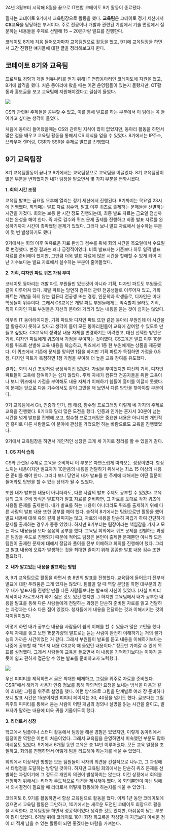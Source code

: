 24년 3월부터 시작해 8월을 끝으로 IT연합 코테이토 9기 활동이 종료됐다.

필자는 코테이토 9기에서 교육팀장으로 활동을 했다. **교육팀**은 코테이토 정기 세션에서 **CS교육**을 담당하는 부서이다. 주로 전공이나 개발과 관련된 기업에서 기술 면접에서 질문하는 내용들을 주제로 선별해 15 ~ 20분가량 발표를 진행한다.

코테이토 8기에 처음 들어오자마자 교육팀원으로 활동을 했고, 9기에 교육팀장을 하면서 그간 진행한 얘기들에 대한 글을 정리해보고자 한다.

## 코테이토 8기와 교육팀

프로젝트 경험과 개발 커뮤니티를 얻기 위해 IT 연합동아리인 코테이토에 지원을 했고, 8기에 합격을 했다. 처음 동아리에 왔을 때는 어떤 운영팀들이 있는지 몰랐지만, OT활동과 홍보글을 보고 교육팀에 지원해야겠다고 결심이 들었다.

<img src="https://img1.daumcdn.net/thumb/R1280x0/?scode=mtistory2&fname=https%3A%2F%2Fblog.kakaocdn.net%2Fdn%2FcpLrzT%2FbtsJvsMPcW6%2FZjvc7Safd2NJWk7skB8Nw0%2Fimg.png">

CS와 관련된 주제들을 공부할 수 있고, 이를 통해 발표를 하는 부분에서 이 팀에는 꼭 들어가고 싶다는 생각이 들었다.

처음에 동아리 들어왔을때는 CS와 관련된 지식이 많이 없었지만, 동아리 활동을 하면서 많은 점을 배우고 교육팀 활동을 통해서 CS 지식을 얻을 수 있었다. 8기에서는 IP주소, 브라우저 렌더랑, CSR과 SSR을 주제로 발표를 진행했다.

## 9기 교육팀장

8기 교육팀활동이 끝나고 9기에서는 교육팀장으로 교육팀을 이끌었다. 8기 교육팀장이 많은 부분을 변화했지만 내가 팀장을 맡으면서 몇 가지 부분을 변화시켰다.

**1\. 회의 시간 조정**

교육팀 발표는 금요일 오후에 열리는 정기 세션에서 진행된다. 8기까지는 목요일 23시에 진행했다. 회의때는 발표 자료 검수와, 발표 이후 퀴즈로 출제하는 문제들을 선별하는 시간을 가졌다. 회의는 보통 한 시간 정도 진행되는데, 최종 발표 자료는 금요일 점심까지는 완성을 해야 한다. 즉 자료 검수와 퀴즈 문제 출제를 진행하고 최종 발표 자료를 완성하기까지 시간이 촉박했던 문제가 있었다. 그러다 보니 발표 자료에서 실수하는 부분이 몇 번 발생하기도 했다

9기에서는 회의 이후 여유로운 자료 완성과 검수를 위해 회의 시간을 목요일에서 수요일로 변경했다. 변경 결과는 꽤나 긍정적이였다. 비록 발표자는 기존보다 하루 일찍 발표 자료를 준비해야 했지만, 그만큼 더욱 발표 자료에 많은 시간을 할애할 수 있게 되어 지난 기수보다는 발표 자료에서 실수하는 부분이 줄어들었다.

**2\. 기획, 디자인 파트 퀴즈 가점 부여**

코테이토 동아리는 개발 파트 부원들만 있는것이 아니라 기획, 디자인 파트도 부원들로 같이 이루어져 있다. 개발 파트는 당연히 컴퓨터 관련 전공생들로 이루어져 있고, 기획 파트는 개발을 하지 않는 컴퓨터 전공생 또는 경영, 인문학과 학생들로, 디자인은 미대 학생들이 위주이다. 그래서 CS교육은 개발 파트 부원들에게는 익숙할지 몰라도 기획, 특히 디자인 파트 부원들은 자신의 분야와 거리가 있는 내용을 듣는 것이 쉽지는 않았다.

아무리 IT 동아리이지만, 기획 파트와 디자인 파트 또한 같은 동아리 부원인데 이 시간을 잘 활용하지 못하고 있다고 생각이 들어 모든 동아리원들이 교육에 참여할 수 있도록 만들고 싶었다. CS교육의 성격상 내용 자체를 변경하기는 어려웠고, 대신 선택한 방안은 기획, 디자인 파트에게 퀴즈에서 가점을 부여하는 것이였다. CS교육은 발표 이후 10문제를 퀴즈로 선별해 교육 내용을 복습하고, 퀴즈에서 1등 한 부원에게는 상품을 제공했다. 이 퀴즈에서 기존에 문제를 맞히면 1점을 하지만 기획 파트가 득점하면 가점을 0.5점, 디자인 파트가 득점하면 1점 가점을 부여해 더 높은 교육 참여를 유도했다.

결과는 회의 시간 조정처럼 긍정적이진 않았다. 가점을 부여했지만 여전히 기획, 디자인 파트들이 교육에 참여하기는 쉽지 않았다. 주제 자체가 컴퓨터 전공자들을 위한 교육이나 보니 퀴즈에서 가점을 부여해도 내용 자체가 이해하기 힘들어 흥미를 이끌지 못했다. 이 문제는 앞으로 다음 기수에서도 같이 고민을 해 보면서 다른 방안을 찾아야할 부분이다.

9기 교육팀에서 Git, 인증과 인가, 웹 해킹, 함수형 프로그래밍 이렇게 네 가지의 주제로 교육을 진행했다. 8기때와 달리 많은 도전을 했다. 인증과 인가는 혼자서 30분이 넘는 시간을 넘게 발표를 진행해 보고, 함수형 프로그래밍은 중요한 내용은 아니지만 개인적인 흥미로 다른 사람들도 이 분야에 관심을 가졌으면 하는 바람으로도 교육을 진행했었다.

9기에서 교육팀장을 하면서 개인적인 성장은 크게 세 가지로 정리를 할 수 있을거 같다.

**1\. CS 지식 습득**

CS와 관련된 주제로 교육을 준비하니 이 부분은 자연스럽게 따라오는 성장이였다. 항상 느끼는 내용이지만 발표자가 10만큼의 내용을 전달하기 위해서는 최소 15 이상의 내용은 준비를 해야 한다. 그러다 보니 당연히 내가 발표를 한 주제에 대해서는 어떤 질문이 들어와도 답변을 할 수 있는 상태가 될 수 있었다.

또한 내가 발표한 내용이 아니더라도, 다른 사람의 발표 주제도 공부할 수 있었다. 교육팀의 교육 준비 방식은 발표자가 발표 자료를 준비하면, 그 자료를 토대로 각자 퀴즈에 사용될 문제를 출제한다. 내가 발표를 하는 내용이 아니더라도 퀴즈를 출제하기 위해 다른 사람의 발표 내용 또한 공부를 해야 했다. 솔직히 8기에서는 팀원으로만 활동을 했어 발표 내용에 대해 유의 깊게 살피지는 않고, 자료의 내용을 단순히 짜깁기 하여 간단하게 문제를 출제하는 경우가 종종 있었다. 하지만 9기부터는 팀장이라는 책임감을 가지고 모든 자료 내용들을 보다 꼼꼼히 공부를 했다. 교육팀 회의에서 퀴즈 문제를 선별하는 과정은 팀장을 주도로 진행되기 때문에 적어도 팀장은 본인이 출제한 문제뿐만 아니라 모든 팀원이 출제한 문제에 대해서 정답과 풀이를 전부 이해하고 회의를 진행해야 했다. 그리고 발표 내용에 오류가 발생하는 것을 최대한 줄이기 위해 꼼꼼한 발표 내용 검수 또한 필요했다.

**2\. 내가 알고있는 내용을 발표하는 방법**

8, 9기 교육팀으로 활동을 하면서 총 8번의 발표를 진행했다. 교육팀에 들어오기 전부터 발표에 대한 두려움은 크게 있지는 않았다. 팀플을 할 때 역할 분담을 하면 대부분의 경우 내가 발표자를 진행할 만큼 다른 사람들보다는 발표에 자신이 있었다. (사실 피피티 제작이나 자료조사가 하기 싫은 것도 있긴 했지만...) 하지만 교육팀에서 내가 공부한 내용을 발표를 통해 다른 사람들에게 전달하는 과정은 단순히 준비된 자료를 읽고 전달하는 과정과는 다소 다른 점이 있었다. 청자들에게 내용을 전달하는 것과 이해시키는 것의 차이점이었다.

어떻게 하면 내가 공부한 내용을 사람들이 쉽게 이해를 할 수 있을까 많은 고민을 했다. 주제 자체를 놓고 보면 15분가량의 발표로는 듣는 사람이 완전히 이해하기는 거의 불가능의 가까운 시간이었던 거 같다. 그래서 부원들이 발표를 듣고 내용을 이해하기보다는 나중에 공부할 때 "아! 저 내용 CS교육 때 들었던 내용이다." 정도만 가져갈 수 있게 목표를 설정했다. 그래서 사람들이 교육을 들으면서 이 내용을 기억하기보다는 이야기 듣듯이 쉽고 편하게 접근할 수 있는 발표를 준비하고자 노력했다.

<img src="https://img1.daumcdn.net/thumb/R1280x0/?scode=mtistory2&fname=https%3A%2F%2Fblog.kakaocdn.net%2Fdn%2F1Rin3%2FbtsJx3xK0sj%2Fej2Fy7MXOZtFhYkKIegwpk%2Fimg.jpg">

우선 피피티를 제작하면서 글은 최대한 배제하고, 그림을 위주로 자료를 준비했다. CSRF에서 해커가 사용자 인증 정보를 통해 악의적인 요청을 보내는 방식을 다음과 같이 최대한 그림을 위주로 설명을 했다. 이런 방식으로 그림을 단계별로 여러 장 준비하다 보니 발표 시간은 15분이지만 피피티 페이지는 30, 40장을 넘기도 했다. 글보다는 그림 위주의 피피티를 통해서 듣는 사람이 어떤 개념의 정의나 설명을 읽는 시간을 줄이고, 발표자가 말하는 내용에 더욱 귀를 기울이도록 했다.

**3\. 리더로서 성장**

학교에서 팀플이나 스터디 활동에서 팀장을 해본 경험은 있었지만, 이렇게 동아리에서 팀장이란 역할은 이번이 처음이었다. 그래서 교육팀을 운영하면서 미숙했던 부분도 많아 아쉬움도 있었다. 9기에서 6개월 동안 교육은 총 14번 이루어졌다. 모든 교육 일정을 조절하고, 회의를 진행하면서 어떻게 팀을 리드해야 하는가를 배울 수 있었다.

회의에서 이상적인 방향은 모든 팀원들이 각자의 의견을 건설적으로 나누고, 그 과정에서 타협점을 도달하는 방향일 것이다. 하지만 교육팀 회의에서는 단순히 퀴즈 문제를 선별하는 과정이기에 그 정도로 개인의 의견이 발생하지는 않는다. 이런 상황에서 회의를 진행하기 위해서는 리더가 주도적으로 의견을 제시해야 했다. 꼭 회의뿐만이 아닌 팀에서 의사결정이 필요할 때 리더로서 어떻게 행동해야 하는지를 배울 수 있었다.

코테이토 8, 9기를 활동하면서 항상 교육팀으로 활동을 했다. 이제 1년 동안 코테이토에 있으면서 교육팀 활동은 그만하고, 10기에서는 새로운 도전인 코테이토 회장으로 활동을 시작한다. 교육팀장을 하면서 성공적이었다 생각한 것도 있지만, 아쉬움이 남는 부분이 많이 있었다. 6개월 뒤에 코테이토 10기 회장 회고록을 작성할 때 지금보다 아쉬운 점이 더 적게 남을 수 있는 활동이 되면 좋겠다는 바람을 가져본다.
